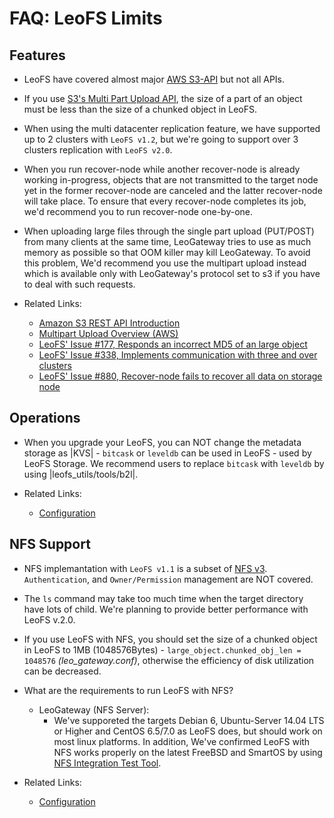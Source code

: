 # FAQ: LeoFS Limits

<!-- toc -->

## Features

* LeoFS have covered almost major <a href="" target="_blank">AWS S3-API</a> but not all APIs.
* If you use <a href="http://docs.aws.amazon.com/AmazonS3/latest/dev/mpuoverview.html" target="_blank">S3's Multi Part Upload API</a>, the size of a part of an object must be less than the size of a chunked object in LeoFS.
* When using the multi datacenter replication feature, we have supported up to 2 clusters with `LeoFS v1.2`, but we're going to support over 3 clusters replication with `LeoFS v2.0`.
* When you run recover-node while another recover-node is already working in-progress, objects that are not transmitted to the target node yet in the former recover-node are canceled and the latter recover-node will take place. To ensure that every recover-node completes its job, we'd recommend you to run recover-node one-by-one.
* When uploading large files through the single part upload (PUT/POST) from many clients at the same time, LeoGateway tries to use as much memory as possible so that OOM killer may kill LeoGateway. To avoid this problem, We'd recommend you use the multipart upload instead which is available only with LeoGateway's protocol set to s3 if you have to deal with such requests.

* Related Links:
    * <a href="http://docs.aws.amazon.com/AmazonS3/latest/API/Welcome.html" target="_blank">Amazon S3 REST API Introduction</a>
    * <a href="https://docs.aws.amazon.com/AmazonS3/latest/dev/mpuoverview.html" target="_blank">Multipart Upload Overview (AWS)</a>
    * [LeoFS' Issue #177, Responds an incorrect MD5 of an large object](https://github.com/leo-project/leofs/issues/177)
    * [LeoFS' Issue #338, Implements communication with three and over clusters](https://github.com/leo-project/leofs/issues/338)
    * [LeoFS' Issue #880, Recover-node fails to recover all data on storage node](https://github.com/leo-project/leofs/issues/880)


## Operations

* When you upgrade your LeoFS, you can NOT change the metadata storage as |KVS| - ``bitcask`` or ``leveldb`` can be used in LeoFS - used by LeoFS Storage. We recommend users to replace ``bitcask`` with ``leveldb`` by using |leofs_utils/tools/b2l|.

* Related Links:
    * [Configuration]()


## NFS Support

* NFS implemantation with `LeoFS v1.1` is a subset of <a href="https://tools.ietf.org/html/rfc1813" target="_blank">NFS v3</a>. ``Authentication``, and ``Owner/Permission`` management are NOT covered.
* The `ls` command may take too much time when the target directory have lots of child. We're planning to provide better performance with LeoFS v.2.0.
* If you use LeoFS with NFS, you should set the size of a chunked object in LeoFS to 1MB (1048576Bytes) - ``large_object.chunked_obj_len = 1048576`` *(leo_gateway.conf)*, otherwise the efficiency of disk utilization can be decreased.
* What are the requirements to run LeoFS with NFS?
	* LeoGateway (NFS Server):
		* We've supporeted the targets Debian 6, Ubuntu-Server 14.04 LTS or Higher and CentOS 6.5/7.0 as LeoFS does, but should work on most linux platforms. In addition, We've confirmed LeoFS with NFS works properly on the latest FreeBSD and SmartOS by using <a href="https://github.com/leo-project/leo_gateway/blob/develop/test/leo_nfs_integration_tests.sh" target="_blank">NFS Integration Test Tool</a>.

* Related Links:
    * [Configuration]()
